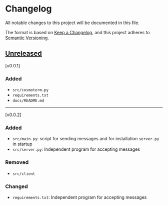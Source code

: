 # Changelog

All notable changes to this project will be documented in this file.

The format is based on [Keep a Changelog](https://keepachangelog.com/en/1.0.0/),
and this project adheres to [Semantic Versioning](https://semver.org/spec/v2.0.0.html).

## [Unreleased]

[v0.0.1]
### Added

- `src/cosmoterm.py`
- `requirements.txt`
-  `docs/README.md`

[unreleased]: https://github.com/olivierlacan/keep-a-changelog/compare/v1.1.1...HEAD
[0.0.1]: https://github.com/IvanIsak2000/cosmoterm/releases/tag/v0.0.1


<hr>

[v0.0.2]
### Added 

- `src/main.py`: script for sending messages and for installation `server.py ` in startup
- `src/server.py`: Independent program for accepting messages

### Removed
- `src/client`

### Changed 
- `requirements.txt`: Independent program for accepting messages
